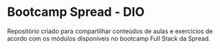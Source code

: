 # Bootcamp Spread - DIO
Repositório criado para compartilhar conteúdos de aulas e exercícios de acordo com os módulos disponíveis no bootcamp Full Stack da Spread.
